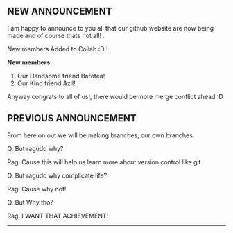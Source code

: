 ## NEW ANNOUNCEMENT

I am happy to announce to you all that our github website are now being made and of course thats not all! .

New members Added to Collab :D !

**New members:**
1. Our Handsome friend Barotea!
2. Our Kind friend Azil!

Anyway congrats to all of us!, there would be more merge conflict ahead :D

## PREVIOUS ANNOUNCEMENT

From here on out we will be making branches, our own branches.

Q. But ragudo why?

Rag. Cause this will help us learn more about version control like git

Q. But ragudo why complicate life?

Rag. Cause why not!

Q. But Why tho?

Rag. I WANT THAT ACHIEVEMENT!

---